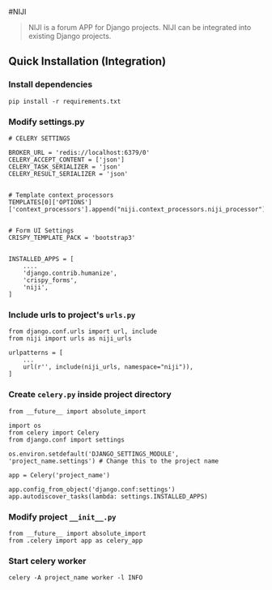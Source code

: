 #NIJI

> NIJI is a forum APP for Django projects.
> NIJI can be integrated into existing Django projects.

## Quick Installation (Integration)

### Install dependencies

```
pip install -r requirements.txt
```

### Modify settings.py

```
# CELERY SETTINGS

BROKER_URL = 'redis://localhost:6379/0'
CELERY_ACCEPT_CONTENT = ['json']
CELERY_TASK_SERIALIZER = 'json'
CELERY_RESULT_SERIALIZER = 'json'


# Template context_processors
TEMPLATES[0]['OPTIONS']['context_processors'].append("niji.context_processors.niji_processor")


# Form UI Settings
CRISPY_TEMPLATE_PACK = 'bootstrap3'


INSTALLED_APPS = [
    ....
    'django.contrib.humanize',
    'crispy_forms',
    'niji',
]
```

### Include urls to project's `urls.py`

```
from django.conf.urls import url, include
from niji import urls as niji_urls

urlpatterns = [
    ...
    url(r'', include(niji_urls, namespace="niji")),
]
```

### Create `celery.py` inside project directory

```
from __future__ import absolute_import

import os
from celery import Celery
from django.conf import settings

os.environ.setdefault('DJANGO_SETTINGS_MODULE', 'project_name.settings') # Change this to the project name

app = Celery('project_name')

app.config_from_object('django.conf:settings')
app.autodiscover_tasks(lambda: settings.INSTALLED_APPS)
```

### Modify project `__init__.py`

```
from __future__ import absolute_import
from .celery import app as celery_app
```


### Start celery worker

```
celery -A project_name worker -l INFO
```